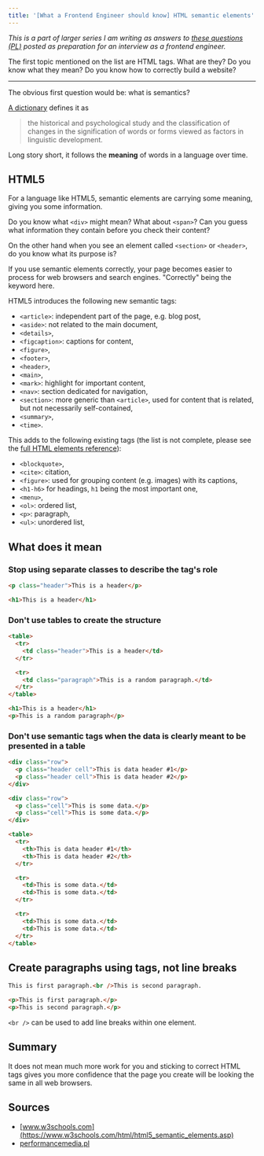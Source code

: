 ```yaml
---
title: '[What a Frontend Engineer should know] HTML semantic elements'
---
```


_This is a part of larger series I am writing as answers to [these questions (PL)](https://solutionchaser.com/rekrutacja-na-front-end-developera-porady-pytania/) posted as preparation for an interview as a frontend engineer._

The first topic mentioned on the list are HTML tags. What are they? Do you know what they mean? Do you know how to correctly build a website?

---

The obvious first question would be: what is semantics?

[A dictionary](https://www.merriam-webster.com/dictionary/semantics) defines it as

> the historical and psychological study and the classification of changes in the signification of words or forms viewed as factors in linguistic development.

Long story short, it follows the **meaning** of words in a language over time.

## HTML5

For a language like HTML5, semantic elements are carrying some meaning, giving you some information.

Do you know what `<div>` might mean? What about `<span>`? Can you guess what information they contain before you check their content?

On the other hand when you see an element called `<section>` or `<header>`, do you know what its purpose is?

If you use semantic elements correctly, your page becomes easier to process for web browsers and search engines. "Correctly" being the keyword here.

HTML5 introduces the following new semantic tags:

- `<article>`: independent part of the page, e.g. blog post,
- `<aside>`: not related to the main document,
- `<details>`,
- `<figcaption>`: captions for content,
- `<figure>`,
- `<footer>`,
- `<header>`,
- `<main>`,
- `<mark>`: highlight for important content,
- `<nav>`: section dedicated for navigation,
- `<section>`: more generic than `<article>`, used for content that is related, but not necessarily self-contained,
- `<summary>`,
- `<time>`.

This adds to the following existing tags (the list is not complete, please see the [full HTML elements reference](https://developer.mozilla.org/en-US/docs/Web/HTML/Element)):

- `<blockquote>`,
- `<cite>`: citation,
- `<figure>`: used for grouping content (e.g. images) with its captions,
- `<h1-h6>` for headings, `h1` being the most important one,
- `<menu>`,
- `<ol>`: ordered list,
- `<p>`: paragraph,
- `<ul>`: unordered list,

## What does it mean

### Stop using separate classes to describe the tag's role

```html
<p class="header">This is a header</p>
```

```html
<h1>This is a header</h1>
```

### Don't use tables to create the structure

```html
<table>
  <tr>
    <td class="header">This is a header</td>
  </tr>

  <tr>
    <td class="paragraph">This is a random paragraph.</td>
  </tr>
</table>
```

```html
<h1>This is a header</h1>
<p>This is a random paragraph</p>
```

### Don't use semantic tags when the data is clearly meant to be presented in a table

```html
<div class="row">
  <p class="header cell">This is data header #1</p>
  <p class="header cell">This is data header #2</p>
</div>

<div class="row">
  <p class="cell">This is some data.</p>
  <p class="cell">This is some data.</p>
</div>
```

```html
<table>
  <tr>
    <th>This is data header #1</th>
    <th>This is data header #2</th>
  </tr>

  <tr>
    <td>This is some data.</td>
    <td>This is some data.</td>
  </tr>

  <tr>
    <td>This is some data.</td>
    <td>This is some data.</td>
  </tr>
</table>
```

## Create paragraphs using tags, not line breaks

```html
This is first paragraph.<br />This is second paragraph.
```

```html
<p>This is first paragraph.</p>
<p>This is second paragraph.</p>
```

`<br />` can be used to add line breaks within one element.

## Summary

It does not mean much more work for you and sticking to correct HTML tags gives you more confidence that the page you create will be looking the same in all web browsers.

## Sources

- [www.w3schools.com](https://www.w3schools.com/html/html5_semantic_elements.asp)
- [performancemedia.pl](https://performancemedia.pl/blog/semantyka-czyli-jak-poprawnie-stosowac-znaczniki-html/)
